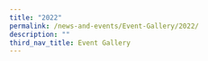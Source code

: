 ```yaml
---
title: "2022"
permalink: /news-and-events/Event-Gallery/2022/
description: ""
third_nav_title: Event Gallery
---
```

